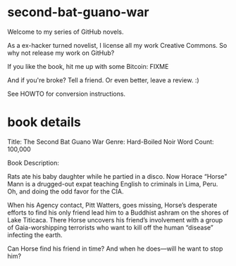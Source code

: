 second-bat-guano-war
====================

Welcome to my series of GitHub novels.

As a ex-hacker turned novelist, I license all my work Creative Commons. So why not release my work on GitHub?

If you like the book, hit me up with some Bitcoin: FIXME

And if you're broke? Tell a friend. Or even better, leave a review. :)

See HOWTO for conversion instructions.


book details
============

Title: The Second Bat Guano War
Genre: Hard-Boiled Noir
Word Count: 100,000

Book Description:

Rats ate his baby daughter while he partied in a disco. Now Horace “Horse” Mann is a drugged-out expat teaching English to criminals in Lima, Peru. Oh, and doing the odd favor for the CIA.

When his Agency contact, Pitt Watters, goes missing, Horse’s desperate efforts to find his only friend lead him to a Buddhist ashram on the shores of Lake Titicaca. There Horse uncovers his friend’s involvement with a group of Gaia-worshipping terrorists who want to kill off the human “disease” infecting the earth.

Can Horse find his friend in time? And when he does—will he want to stop him?
